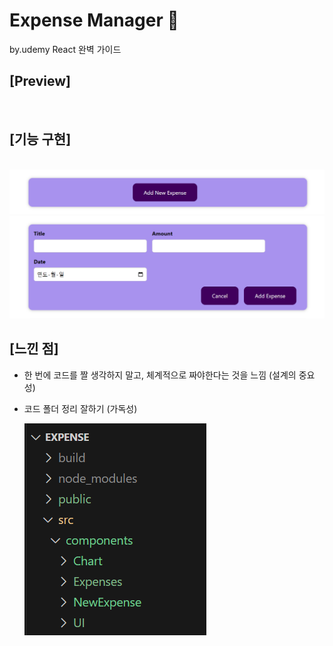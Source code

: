 # Expense Manager 🛒
by.udemy React 완벽 가이드

## [Preview] 
<br>

## [기능 구현] 
<br>
  <img src="./README_img/Add-New-Expense.png">
  <img src="./README_img/Add-Expense.png">
  

## [느낀 점]
- 한 번에 코드를 짤 생각하지 말고, 체계적으로 짜야한다는 것을 느낌 (설계의 중요성)

- 코드 폴더 정리 잘하기 (가독성)
  <br>
  
  <img src="./README_img/components.png">
